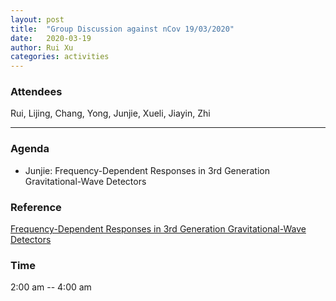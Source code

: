 ```yaml
---
layout: post
title:  "Group Discussion against nCov 19/03/2020"
date:   2020-03-19
author: Rui Xu
categories: activities
---
```



### Attendees

Rui, Lijing, Chang, Yong, Junjie, Xueli, Jiayin, Zhi


---

### Agenda

- Junjie: Frequency-Dependent Responses in 3rd Generation Gravitational-Wave Detectors


### Reference

[Frequency-Dependent Responses in 3rd Generation Gravitational-Wave Detectors](https://arxiv.org/abs/1708.06843)


### Time

2:00 am -- 4:00 am
